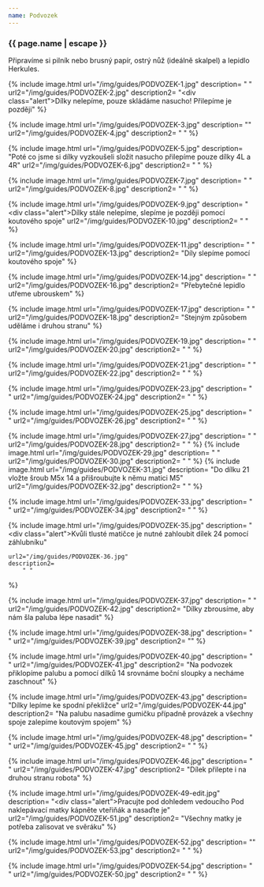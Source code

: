 ```yaml
---
name: Podvozek
---
```

### {{ page.name | escape }}

Připravíme si pilník nebo brusný papír, ostrý nůž (ideálně skalpel) a lepidlo Herkules.

{% include image.html
    url="/img/guides/PODVOZEK-1.jpg"
    description=
        " "
    url2="/img/guides/PODVOZEK-2.jpg"
    description2=
        "<div class=\"alert\">Dílky nelepíme, pouze skládáme nasucho! Přilepíme je později</div>"
%}

{% include image.html
    url="/img/guides/PODVOZEK-3.jpg"
    description=
        ""
    url2="/img/guides/PODVOZEK-4.jpg"
    description2=
        " "
%}

{% include image.html
    url="/img/guides/PODVOZEK-5.jpg"
    description=
        "Poté co jsme si dílky vyzkoušeli složit nasucho přilepíme pouze dílky 4L a 4R"
    url2="/img/guides/PODVOZEK-6.jpg"
    description2=
        " "
%}

{% include image.html
    url="/img/guides/PODVOZEK-7.jpg"
    description=
        " "
    url2="/img/guides/PODVOZEK-8.jpg"
    description2=
        " "
%}

{% include image.html
    url="/img/guides/PODVOZEK-9.jpg"
    description=
        "<div class=\"alert\">Dílky stále nelepíme, slepíme je později pomocí koutového spoje</div>"
    url2="/img/guides/PODVOZEK-10.jpg"
    description2=
        " "
%}

{% include image.html
    url="/img/guides/PODVOZEK-11.jpg"
    description=
        " "
    url2="/img/guides/PODVOZEK-13.jpg"
    description2=
        "Díly slepíme pomocí koutového spoje"
%}

{% include image.html
    url="/img/guides/PODVOZEK-14.jpg"
    description=
        " "
    url2="/img/guides/PODVOZEK-16.jpg"
    description2=
        "Přebytečné lepidlo utřeme ubrouskem"
%}

<!-- {% include image.html
    url="/img/guides/PODVOZEK-15.jpg"
    description=
        " "
    url2="/img/guides/PODVOZEK-16.jpg"
    description2=
        " "
%} -->

{% include image.html
    url="/img/guides/PODVOZEK-17.jpg"
    description=
        " "
    url2="/img/guides/PODVOZEK-18.jpg"
    description2=
        "Stejným způsobem uděláme i druhou stranu"
%}

{% include image.html
    url="/img/guides/PODVOZEK-19.jpg"
    description=
        " "
    url2="/img/guides/PODVOZEK-20.jpg"
    description2=
        " "
%}

{% include image.html
    url="/img/guides/PODVOZEK-21.jpg"
    description=
        " "
    url2="/img/guides/PODVOZEK-22.jpg"
    description2=
        " "
%}

{% include image.html
    url="/img/guides/PODVOZEK-23.jpg"
    description=
        " "
    url2="/img/guides/PODVOZEK-24.jpg"
    description2=
        " "
%}

{% include image.html
    url="/img/guides/PODVOZEK-25.jpg"
    description=
        " "
    url2="/img/guides/PODVOZEK-26.jpg"
    description2=
        " "
%}

{% include image.html
    url="/img/guides/PODVOZEK-27.jpg"
    description=
        " "
    url2="/img/guides/PODVOZEK-28.jpg"
    description2=
        " "
%}
{% include image.html
    url="/img/guides/PODVOZEK-29.jpg"
    description=
        " "
    url2="/img/guides/PODVOZEK-30.jpg"
    description2=
        " "
%}
{% include image.html
    url="/img/guides/PODVOZEK-31.jpg"
    description=
        "Do dílku 21 vložte šroub M5x 14 a přišroubujte k němu matici M5"
    url2="/img/guides/PODVOZEK-32.jpg"
    description2=
        " "
%}

{% include image.html
    url="/img/guides/PODVOZEK-33.jpg"
    description=
        " "
    url2="/img/guides/PODVOZEK-34.jpg"
    description2=
        " "
%}

{% include image.html
    url="/img/guides/PODVOZEK-35.jpg"
    description=
        "<div class=\"alert\">Kvůli tlusté matičce je nutné zahloubit dílek 24 pomocí záhlubníku</div>"
        
    url2="/img/guides/PODVOZEK-36.jpg"
    description2=
        " "
%}

{% include image.html
    url="/img/guides/PODVOZEK-37.jpg"
    description=
        " "
    url2="/img/guides/PODVOZEK-42.jpg"
    description2=
        "Dílky zbrousíme, aby nám šla paluba lépe nasadit"
%}

{% include image.html
    url="/img/guides/PODVOZEK-38.jpg"
    description=
        " "
    url2="/img/guides/PODVOZEK-39.jpg"
    description2=
        ""
%}

{% include image.html
    url="/img/guides/PODVOZEK-40.jpg"
    description=
        " "
    url2="/img/guides/PODVOZEK-41.jpg"
    description2=
        "Na podvozek přiklopíme palubu a pomocí dílků 14 srovnáme boční sloupky a necháme zaschnout"
%}

{% include image.html
    url="/img/guides/PODVOZEK-43.jpg"
    description=
        "Dílky lepíme ke spodní překližce"
    url2="/img/guides/PODVOZEK-44.jpg"
    description2=
        "Na palubu nasadíme gumičku případně provázek a všechny spoje zalepíme koutovým spojem"
%}

{% include image.html
    url="/img/guides/PODVOZEK-48.jpg"
    description=
        " "
    url2="/img/guides/PODVOZEK-45.jpg"
    description2=
        " "
%}

{% include image.html
    url="/img/guides/PODVOZEK-46.jpg"
    description=
        " "
    url2="/img/guides/PODVOZEK-47.jpg"
    description2=
        "Dílek přilepte i na druhou stranu robota"
%}

{% include image.html
    url="/img/guides/PODVOZEK-49-edit.jpg"
    description=
        "<div class=\"alert\">Pracujte pod dohledem vedoucího</div>
Pod naklepávací matky kápněte vteřiňák a nasaďte je"
    url2="/img/guides/PODVOZEK-51.jpg"
    description2=
        "Všechny matky je potřeba zalisovat ve svěráku"
%}

{% include image.html
    url="/img/guides/PODVOZEK-52.jpg"
    description=
        ""
    url2="/img/guides/PODVOZEK-53.jpg"
    description2=
        " "
%}

{% include image.html
    url="/img/guides/PODVOZEK-54.jpg"
    description=
        " "
    url2="/img/guides/PODVOZEK-50.jpg"
    description2=
        " "
%}
